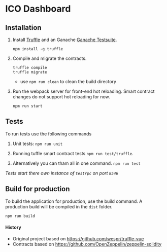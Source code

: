 # ICO Dashboard


## Installation

1. Install [Truffle](http://truffleframework.com) and an Ganache [Ganache Testsuite](https://github.com/trufflesuite/ganache).
	```
	npm install -g truffle
	```

2. Compile and migrate the contracts.
	```
	truffle compile
	truffle migrate
	```
	* use `npm run clean` to clean the build directory

3. Run the webpack server for front-end hot reloading. Smart contract changes do not support hot reloading for now.
	```
	npm run start
	```
    
## Tests
To run tests use the following commands

1. Unit tests: `npm run unit` 

2. Running tuffle smart contract tests `npm run test/truffle`.

3. Alternatively you can tham all in one command. `npm run test`

*Tests start there own instance of `testrpc` on port `8546`*

## Build for production
To build the application for production, use the build command. A production build will be compiled in the `dist` folder.
```bash
npm run build
```

#### History

* Original project based on https://github.com/wespr/truffle-vue
* Contracts based on https://github.com/OpenZeppelin/zeppelin-solidity
